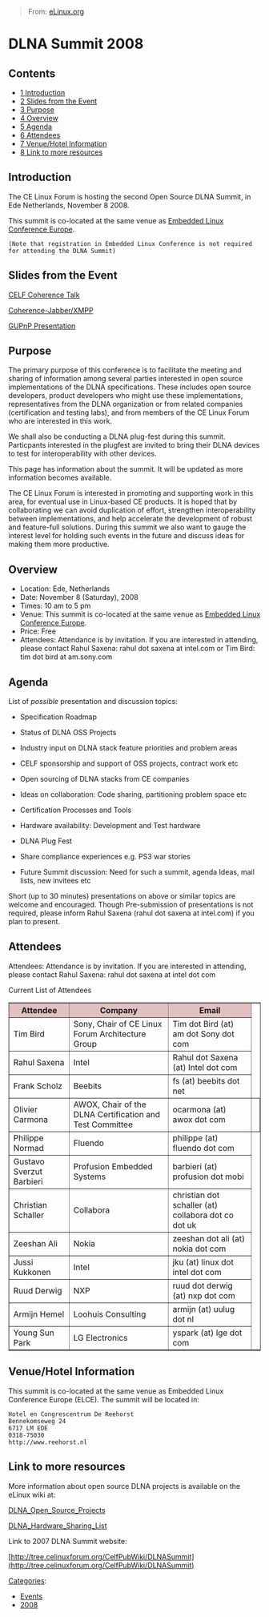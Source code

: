 > From: [eLinux.org](http://eLinux.org/DLNA_Summit_2008 "http://eLinux.org/DLNA_Summit_2008")


# DLNA Summit 2008



## Contents

-   [1 Introduction](#introduction)
-   [2 Slides from the Event](#slides-from-the-event)
-   [3 Purpose](#purpose)
-   [4 Overview](#overview)
-   [5 Agenda](#agenda)
-   [6 Attendees](#attendees)
-   [7 Venue/Hotel Information](#venue-hotel-information)
-   [8 Link to more resources](#link-to-more-resources)

## Introduction

The CE Linux Forum is hosting the second Open Source DLNA Summit, in Ede
Netherlands, November 8 2008.


 This summit is co-located at the same venue as [Embedded Linux
Conference
Europe](http://www.embeddedlinuxconference.com/elc_europe08/index.html).

    (Note that registration in Embedded Linux Conference is not required for attending the DLNA Summit)

## Slides from the Event

[CELF Coherence
Talk](http://coherence.beebits.net/download/CELF-E%202008%20slides.pdf)

[Coherence-Jabber/XMPP](http://coherence.beebits.net/download/coherence-jabber.pdf)

[GUPnP
Presentation](http://github.com/zeenix/gupnp-presentation-2008/zipball/os-dlna-conf)

## Purpose

The primary purpose of this conference is to facilitate the meeting and
sharing of information among several parties interested in open source
implementations of the DLNA specifications. These includes open source
developers, product developers who might use these implementations,
representatives from the DLNA organization or from related companies
(certification and testing labs), and from members of the CE Linux Forum
who are interested in this work.

We shall also be conducting a DLNA plug-fest during this summit.
Particpants interested in the plugfest are invited to bring their DLNA
devices to test for interoperability with other devices.

This page has information about the summit. It will be updated as more
information becomes available.

The CE Linux Forum is interested in promoting and supporting work in
this area, for eventual use in Linux-based CE products. It is hoped that
by collaborating we can avoid duplication of effort, strengthen
interoperability between implementations, and help accelerate the
development of robust and feature-full solutions. During this summit we
also want to gauge the interest level for holding such events in the
future and discuss ideas for making them more productive.

## Overview

-   Location: Ede, Netherlands
-   Date: November 8 (Saturday), 2008
-   Times: 10 am to 5 pm
-   Venue: This summit is co-located at the same venue as [Embedded
    Linux Conference
    Europe](http://www.embeddedlinuxconference.com/elc_europe08/index.html).
-   Price: Free
-   Attendees: Attendance is by invitation. If you are interested in
    attending, please contact Rahul Saxena: rahul dot saxena at
    intel.com or Tim Bird: tim dot bird at am.sony.com

## Agenda

List of *possible* presentation and discussion topics:

-   Specification Roadmap

-   Status of DLNA OSS Projects

-   Industry input on DLNA stack feature priorities and problem areas

-   CELF sponsorship and support of OSS projects, contract work etc

-   Open sourcing of DLNA stacks from CE companies

-   Ideas on collaboration: Code sharing, partitioning problem space etc

-   Certification Processes and Tools

-   Hardware availability: Development and Test hardware

-   DLNA Plug Fest

-   Share compliance experiences e.g. PS3 war stories

-   Future Summit discussion: Need for such a summit, agenda Ideas, mail
    lists, new invitees etc


 Short (up to 30 minutes) presentations on above or similar topics are
welcome and encouraged. Though Pre-submission of presentations is not
required, please inform Rahul Saxena (rahul dot saxena at intel.com) if
you plan to present.

## Attendees

Attendees: Attendance is by invitation. If you are interested in
attending, please contact Rahul Saxena: rahul dot saxena at intel dot
com

Current List of Attendees

<table border="1" cellpadding="5" cellspacing="0" align="center">
<tr>
<th style="background:#e0c0c0;"> Attendee
</th>
<th style="background:#e0c0c0;"> Company
</th>
<th style="background:#e0c0c0;"> Email
</th></tr>
<tr>
<td>Tim Bird </td>
<td>Sony, Chair of CE Linux Forum Architecture Group</td>
<td>Tim dot Bird (at) am dot Sony dot com
</td></tr>
<tr>
<td>Rahul Saxena </td>
<td> Intel </td>
<td> Rahul dot Saxena (at) Intel dot com
</td></tr>
<tr>
<td>Frank Scholz  </td>
<td> Beebits </td>
<td> fs (at) beebits dot net
</td></tr>
<tr>
<td>Olivier Carmona </td>
<td> AWOX, Chair of the DLNA Certification and Test Committee</td>
<td> ocarmona (at) awox dot com </td>
<td>
</td></tr>
<tr>
<td>Philippe Normad </td>
<td> Fluendo </td>
<td> philippe (at) fluendo dot com
</td></tr>
<tr>
<td>Gustavo Sverzut Barbieri </td>
<td> Profusion Embedded Systems </td>
<td> barbieri (at) profusion dot mobi
</td></tr>
<tr>
<td>Christian Schaller </td>
<td> Collabora </td>
<td> christian dot schaller (at) collabora dot co dot uk
</td></tr>
<tr>
<td>Zeeshan Ali </td>
<td> Nokia </td>
<td> zeeshan dot ali (at) nokia dot com
</td></tr>
<tr>
<td>Jussi Kukkonen </td>
<td> Intel </td>
<td> jku (at) linux dot intel dot com
</td></tr>
<tr>
<td>Ruud Derwig </td>
<td> NXP </td>
<td> ruud dot derwig (at) nxp dot com
</td></tr>
<tr>
<td>Armijn Hemel </td>
<td> Loohuis Consulting </td>
<td> armijn (at) uulug dot nl
</td></tr>
<tr>
<td>Young Sun Park </td>
<td> LG Electronics </td>
<td> yspark (at) lge dot com
</td></tr></table>

## Venue/Hotel Information

This summit is co-located at the same venue as Embedded Linux Conference
Europe (ELCE). The summit will be located in:

    Hotel en Congrescentrum De Reehorst
    Bennekomseweg 24
    6717 LM EDE
    0318-75030
    http://www.reehorst.nl

## Link to more resources

More information about open source DLNA projects is available on the
eLinux wiki at:

[DLNA\_Open\_Source\_Projects](http://eLinux.org/DLNA_Open_Source_Projects "DLNA Open Source Projects")

[DLNA\_Hardware\_Sharing\_List](http://eLinux.org/DLNA_Hardware_Sharing_List "DLNA Hardware Sharing List")

Link to 2007 DLNA Summit website:

[http://tree.celinuxforum.org/CelfPubWiki/DLNASummit](http://tree.celinuxforum.org/CelfPubWiki/DLNASummit)


[Categories](http://eLinux.org/Special:Categories "Special:Categories"):

-   [Events](http://eLinux.org/Category:Events "Category:Events")
-   [2008](http://eLinux.org/Category:2008 "Category:2008")

